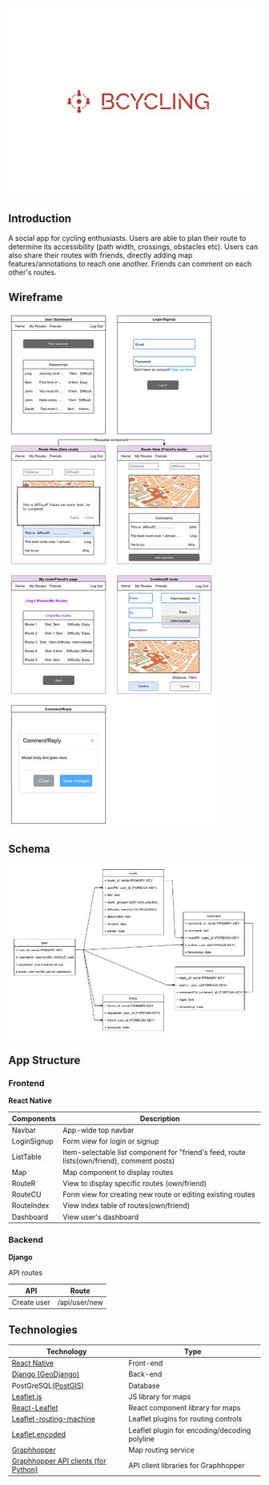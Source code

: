 ![logo](/readme/logo.svg)

## Introduction

A social app for cycling enthusiasts. Users are able to plan their route to determine its accessibility (path width, crossings, obstacles etc). Users can also share their routes with friends, directly adding map features/annotations to reach one another. Friends can comment on each other's routes.

## Wireframe

![wireframe for app layout](/readme/wireframe.png)

## Schema

![Schema for app. 5 tables (User, route, comment, reply, friend)](/readme/schema.png)

## App Structure

### Frontend

**React Native**

| Components  | Description                                                                                |
| ----------- | ------------------------------------------------------------------------------------------ |
| Navbar      | App-wide top navbar                                                                        |
| LoginSignup | Form view for login or signup                                                              |
| ListTable   | Item-selectable list component for "friend's feed, route lists(own/friend), comment posts) |
| Map         | Map component to display routes                                                            |
| RouteR      | View to display specific routes (own/friend)                                               |
| RouteCU     | Form view for creating new route or editing existing routes                                |
| RouteIndex  | View index table of routes(own/friend)                                                     |
| Dashboard   | View user's dashboard                                                                      |

### Backend

**Django**

API routes

| API         | Route         |
| ----------- | ------------- |
| Create user | /api/user/new |

## Technologies

| Technology                                                                                    | Type                                          |
| --------------------------------------------------------------------------------------------- | --------------------------------------------- |
| [React Native](https://reactnative.dev/)                                                      | Front-end                                     |
| [Django (GeoDjango)](https://www.djangoproject.com/)                                          | Back-end                                      |
| PostGreSQL[(PostGIS)](https://postgis.net/)                                                   | Database                                      |
| [Leaflet.js](https://leafletjs.com/)                                                          | JS library for maps                           |
| [React-Leaflet]()                                                                             | React component library for maps              |
| [Leaflet-routing-machine](https://www.liedman.net/leaflet-routing-machine/api/)               | Leaflet plugins for routing controls          |
| [Leaflet.encoded](https://github.com/jieter/Leaflet.encoded)                                  | Leaflet plugin for encoding/decoding polyline |
| [Graphhopper](https://www.graphhopper.com/)                                                   | Map routing service                           |
| [Graphhopper API clients (for Python)](https://github.com/graphhopper/directions-api-clients) | API client libraries for Graphhopper          |
